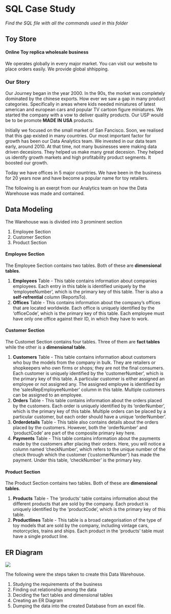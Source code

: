 # SQL Case Study
*Find the SQL file with all the commands used in this folder*

## Toy Store
#### Online Toy replica wholesale business
We operates globally in every major market. You can visit our website to place orders easily. We provide global shhipping. 

### Our Story
Our Journey began in the year 2000. In the 90s, the morket was completely dominated by the chinese exports. How ever we saw a gap in many product categories. Specifically in areas where kids needed miniatures of latest american and european cars and popular TV cartoon figure miniatures. We started the company with a vow to deliver quality products. Our USP would be to be promote **MADE IN USA** products.

Initially we focused on the small market of San Fancisco. Soon, we realised that this gap existed in many countries. Our most important factor for growth has been our Data Analytics team. We invested in our data team early, around 2010. At that time, not many businesses were making data driven decesions. They helped us make many great decesion. They helped us identify growth markets and high profitability product segments. It boosted our growth.

Today we have offices in 5 major countries. We have been in the business for 20 years now and have become a popular name for toy retailers. 

The following is an exerpt from our Analytics team on how the Data Warehouse was made and contained.

## Data Modeling

The Warehouse was is divided into 3 prominent section
1. Employee Section
2. Customer Section 
3. Product Section 

#### Employee Section
The Employee Section contains two tables. Both of these are **dimensional tables**. 
1. **Employees** Table - This table contains information about companies employees. Each entry in this table is identified uniquely by the ‘employeeNumber’, which is the primary key of this table. Ther is also a **self-refrential** column (ReportsTo). 
2. **Offices** Table - This contains information about the company’s offices that are located worldwide. Each office is uniquely identified by the ‘officeCode’, which is the primary key of this table. Each employee must have only one office against their ID, in which they have to work.

#### Customer Section
The Customet Section contains four tables. Three of them are **fact tables** while the other is a **dimensional table**. 
1. **Customers** Table - This table contains information about customers who buy the models from the company in bulk. They are retailers or shopkeepers who own firms or shops; they are not the final consumers. Each customer is uniquely identified by the ‘customerNumber’, which is the primary key of this table. A particular customer is either assigned an employee or not assigned any. The assigned employee is identified by the ‘salesRepEmployeeNumber’ column in this table. Multiple customers can be assigned to an employee.
2. **Orders** Table - This table contains information about the orders placed by the customers. Each order is uniquely identified by its ‘orderNumber’, which is the primary key of this table. Multiple orders can be placed by a particular customer, but each order should have a unique ‘orderNumber’.
3. **Orderdetails** Table - This table also contains details about the orders placed by the customers. However, both the 'orderNumber’ and ‘productCode’ are part of the composite primary key here.
4. **Payments** Table - This table contains information about the payments made by the customers after placing their orders. Here, you will notice a column named ‘checkNumber’, which refers to the unique number of the check through which the customer (‘customerNumber’) has made the payment. Under this table, ‘checkNumber’ is the primary key.

#### Product Section
The Product Section contains two tables. Both of these are **dimensional tables**.
1. **Products** Table - The ‘products’ table contains information about the different products that are sold by the company. Each product is uniquely identified by the 'productCode’, which is the primary key of this table.
2. **Productlines** Table - This table is a broad categorisation of the type of toy models that are sold by the company, including vintage cars, motorcycles, trains and ships. Each product in the ‘products’ table must have a single product line.

## ER Diagram
<img src = "https://github.com/SaharshSikaria/Test1/blob/main/ER%20Diagram.png"/>

The following were the steps taken to create this Data Warehouse.
1. Studying the requirements of the business
2. Finding out relationship among the data
3. Deciding the fact tables and dimensional tables
4. Creating an ER Diagram
5. Dumping the data into the created Database from an excel file.
